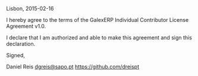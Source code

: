 Lisbon, 2015-02-16

I hereby agree to the terms of the GalexERP Individual Contributor License
Agreement v1.0.

I declare that I am authorized and able to make this agreement and sign this
declaration.

Signed,

Daniel Reis dgreis@sapo.pt https://github.com/dreispt
